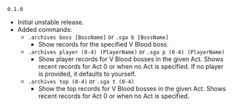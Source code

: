 `0.1.0`
- Initial unstable release.
- Added commands:
  - `.archives boss [BossName]` or `.sga b [BossName]`
    - Show records for the specified V Blood boss.
  - `.archives player (0-4) (PlayerName)` or `.sga p (0-4) (PlayerName)`
    - Show player records for V Blood bosses in the given Act. Shows recent records for Act 0 or when no Act is specified. If no player is provided, it defaults to yourself.
  - `.archives top (0-4)` or `.sga t (0-4)`
    - Show the top records for V Blood bosses in the given Act. Shows recent records for Act 0 or when no Act is specified.
